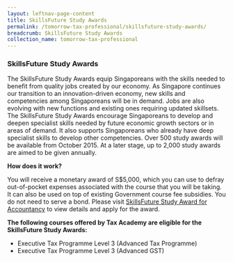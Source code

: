 ```yaml
---
layout: leftnav-page-content
title: SkillsFuture Study Awards
permalink: /tomorrow-tax-professional/skillsfuture-study-awards/
breadcrumb: SkillsFuture Study Awards
collection_name: tomorrow-tax-professional
---
```


### **SkillsFuture Study Awards**

The SkillsFuture Study Awards equip Singaporeans with the skills needed to benefit from quality jobs created by our economy. As Singapore continues our transition to an innovation-driven economy, new skills and competencies among Singaporeans will be in demand. Jobs are also evolving with new functions and existing ones requiring updated skillsets. The SkillsFuture Study Awards encourage Singaporeans to develop and deepen specialist skills needed by future economic growth sectors or in areas of demand. It also supports Singaporeans who already have deep specialist skills to develop other competencies. Over 500 study awards will be available from October 2015. At a later stage, up to 2,000 study awards are aimed to be given annually.


**How does it work?**<br>

You will receive a monetary award of S$5,000, which you can use to defray out-of-pocket expenses associated with the course that you will be taking. It can also be used on top of existing Government course fee subsidies. You do not need to serve a bond.
Please visit [SkillsFuture Study Award for Accountancy](https://programmes.myskillsfuture.sg/Portal/ProgramDetails.aspx?ProgID=P00000032) to view details and apply for the award.

**The following courses offered by Tax Academy are eligible for the SkillsFuture Study Awards:**<br>

-	Executive Tax Programme Level 3 (Advanced Tax Programme)
-	Executive Tax Programme Level 3 (Advanced GST)


